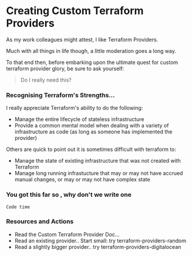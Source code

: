 # Creating Custom Terraform Providers

As my work colleagues might attest, I like Terraform Providers.

Much with all things in life though, a little moderation goes a long way.

To that end then, before embarking upon the ultimate quest for custom terraform provider glory, be sure to ask yourself:
 
> Do I really need this?


### Recognising Terraform's Strengths...

I really appreciate Terraform's ability to do the following:

- Manage the entire lifecycle of stateless infrastructure
- Provide a common mental model when dealing with a variety of infrastructure as code (as long as someone has implemented the provider)

Others are quick to point out it is sometimes difficult with terraform to:

- Manage the state of existing infrastructure that was not created with Terraform
- Manage long running infrastucture that may or may not have accrued manual changes, or may or may not have complex state


### You got this far so , why don't we write one

```
Code time
```

### Resources and Actions

- Read the Custom Terraform Provider Doc...
- Read an existing provider.. Start small: try terraform-providers-random
- Read a slightly bigger provider.. try terraform-providers-digitalocean


